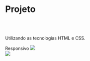 <h1>Projeto </h1>
<br>
<br>
<p> Utilizando as tecnologias HTML e CSS.</p>
Responsivo

<img src=https://raw.githubusercontent.com/camillalarissa/Projeto-HTML-CSS-Responsivo/05c63b2fb5691b74a9bfff732fab56a7baf2d2d5/easy.jpeg>

<br>

<img src=https://raw.githubusercontent.com/camillalarissa/Projeto-HTML-CSS-Responsivo/05c63b2fb5691b74a9bfff732fab56a7baf2d2d5/easycel.jpeg>



        
